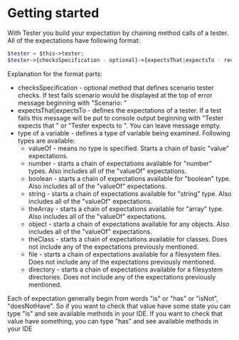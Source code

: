 # Getting started

With Tester you build your expectation by chaining method calls of a tester. All of the expectations have following format:
```php
$tester = $this->tester;
$tester->{checksSpecification - optional}->{expectsThat|expectsTo - required}->{type of a variable}->{expectations of a variable}
```

Explanation for the format parts:
* checksSpecification - optional method that defines scenario tester checks. If test fails scenario would be displayed at the top of error message beginning with "Scenario: " 
* expectsThat|expectsTo - defines the expectations of a tester. If a test fails this message will be put to console output beginning with "Tester expects that " or "Tester expects to ". You can leave message empty.
* type of a variable - defines a type of variable being examined. Following types are available:
  * valueOf - means no type is specified. Starts a chain of basic "value" expectations.
  * number - starts a chain of expectations available for "number" types. Also includes all of the "valueOf" expectations. 
  * boolean - starts a chain of expectations available for "boolean" type. Also includes all of the "valueOf" expectations. 
  * string - starts a chain of expectations available for "string" type. Also includes all of the "valueOf" expectations.
  * theArray - starts a chain of expectations available for "array" type. Also includes all of the "valueOf" expectations. 
  * object - starts a chain of expectations available for any objects. Also includes all of the "valueOf" expectations. 
  * theClass - starts a chain of expectations available for classes. Does not include any of the expectations previously mentioned.
  * file - starts a chain of expectations available for a filesystem files. Does not include any of the expectations previously mentioned.
  * directory - starts a chain of expectations available for a filesystem directories. Does not include any of the expectations previously mentioned.

Each of expectation generally begin from words "is" or "has" or "isNot", "doesNotHave". 
So if you want to check that value have some state you can type "is" and see available methods in your IDE. If you want to check that value have something, you can type "has" and see available methods in your IDE 